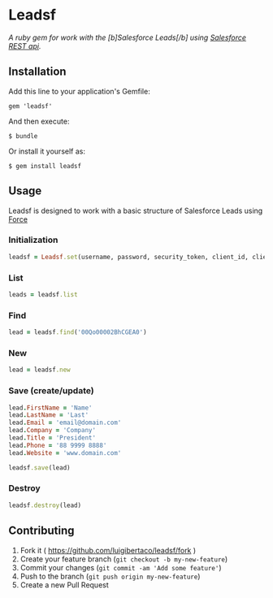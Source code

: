 # Leadsf

_A ruby gem for work with the [b]Salesforce Leads[/b] using [Salesforce REST api](http://www.salesforce.com/us/developer/docs/api_rest/index.htm)._

## Installation

Add this line to your application's Gemfile:

    gem 'leadsf'

And then execute:

    $ bundle

Or install it yourself as:

    $ gem install leadsf

## Usage

Leadsf is designed to work with a basic structure of Salesforce Leads using [Force](https://github.com/heroku/force.rb) 
 
### Initialization

```ruby
leadsf = Leadsf.set(username, password, security_token, client_id, client_secret)
```

### List

```ruby
leads = leadsf.list
```

### Find

```ruby
lead = leadsf.find('00Qo00002BhCGEA0')
````

### New

```ruby
lead = leadsf.new
```

### Save (create/update)

```ruby
lead.FirstName = 'Name'
lead.LastName = 'Last'
lead.Email = 'email@domain.com'
lead.Company = 'Company'
lead.Title = 'President'
lead.Phone = '88 9999 8888'
lead.Website = 'www.domain.com'

leadsf.save(lead)
```

### Destroy

```ruby
leadsf.destroy(lead)
```

## Contributing

1. Fork it ( https://github.com/luigibertaco/leadsf/fork )
2. Create your feature branch (`git checkout -b my-new-feature`)
3. Commit your changes (`git commit -am 'Add some feature'`)
4. Push to the branch (`git push origin my-new-feature`)
5. Create a new Pull Request
